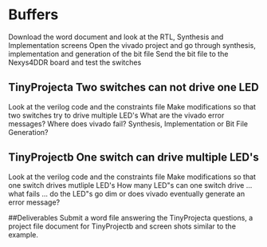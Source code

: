 # Buffers  
 Download the word document and look at the RTL, Synthesis and Implementation screens
 Open the vivado project and go through synthesis, implementation and generation of the bit file
 Send the bit file to the Nexys4DDR board and test the switches

## TinyProjecta Two switches can not drive one LED
Look at the verilog code and the constraints file
Make modifications so that two switches try to drive multiple LED's
 What are the vivado error messages? Where does vivado fail? Synthesis, Implementation or Bit File Generation?

## TinyProjectb One switch can drive multiple LED's
Look at the verilog code and the constraints file
Make modifications so that one switch drives mutliple LED's
How many LED"s can one switch drive ... what fails ... do the LED"s go dim or does vivado eventually generate an error message?

##Deliverables
Submit a word file answering the TinyProjecta questions, a project file document for TinyProjectb and screen shots similar to the example.
